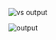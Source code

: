 ![vs output](https://user-images.githubusercontent.com/77101903/161207109-51536c59-f789-4c1f-872f-76f07a846d30.jpeg)

![output](https://user-images.githubusercontent.com/77101903/161207278-4c3c7331-9a11-4e91-a9d7-afa6d5063369.jpeg)

